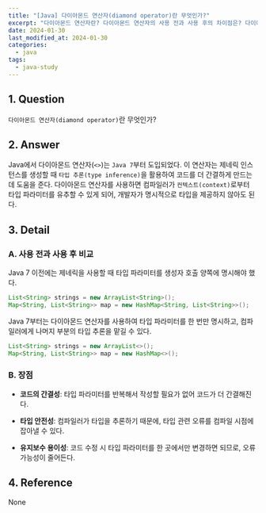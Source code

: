 ```yaml
---
title: "[Java] 다이아몬드 연산자(diamond operator)란 무엇인가?"
excerpt: "다이아몬드 연산자란? 다이아몬드 연산자의 사용 전과 사용 후의 차이점은? 다이아몬드 연산자의 장점은?"
date: 2024-01-30
last_modified_at: 2024-01-30
categories:
  - java
tags:
  - java-study
---
```


## 1. Question

`다이아몬드 연산자(diamond operator)`란 무엇인가?

## 2. Answer

Java에서 다이아몬드 연산자(`<>`)는 `Java 7`부터 도입되었다. 이 연산자는 제네릭 인스턴스를 생성할 때 `타입 추론(type inference)`을 활용하여 코드를 더 간결하게 만드는 데 도움을 준다. 다이아몬드 연산자를 사용하면 컴파일러가 `컨텍스트(context)`로부터 타입 파라미터를 유추할 수 있게 되어, 개발자가 명시적으로 타입을 제공하지 않아도 된다.

## 3. Detail

### A. 사용 전과 사용 후 비교

Java 7 이전에는 제네릭을 사용할 때 타입 파라미터를 생성자 호출 양쪽에 명시해야 했다.

```java
List<String> strings = new ArrayList<String>();
Map<String, List<String>> map = new HashMap<String, List<String>>();
```

Java 7부터는 다이아몬드 연산자를 사용하여 타입 파라미터를 한 번만 명시하고, 컴파일러에게 나머지 부분의 타입 추론을 맡길 수 있다.

```java
List<String> strings = new ArrayList<>();
Map<String, List<String>> map = new HashMap<>();
```

### B. 장점

* **코드의 간결성**: 타입 파라미터를 반복해서 작성할 필요가 없어 코드가 더 간결해진다.

* **타입 안전성**: 컴파일러가 타입을 추론하기 때문에, 타입 관련 오류를 컴파일 시점에 잡아낼 수 있다.

* **유지보수 용이성**: 코드 수정 시 타입 파라미터를 한 곳에서만 변경하면 되므로, 오류 가능성이 줄어든다.

## 4. Reference

None